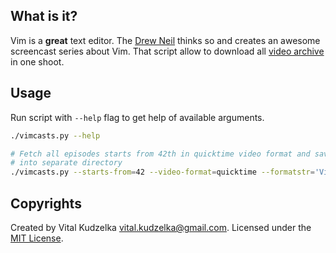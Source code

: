 What is it?
-----------

Vim is a **great** text editor. The [Drew Neil](http://drewneil.com/) thinks so
and creates an awesome screencast series about Vim. That script allow to
download all [video archive](http://vimcasts.org/episodes/archive) in one shoot.


## Usage

Run script with `--help` flag to get help of available arguments.

```bash
./vimcasts.py --help

# Fetch all episodes starts from 42th in quicktime video format and save them
# into separate directory
./vimcasts.py --starts-from=42 --video-format=quicktime --formatstr='Vimcasts/{number}-{title}.{ext}'
```

## Copyrights

Created by Vital Kudzelka <vital.kudzelka@gmail.com>. Licensed under the [MIT
License](http://mit-license.org/vitalk).
